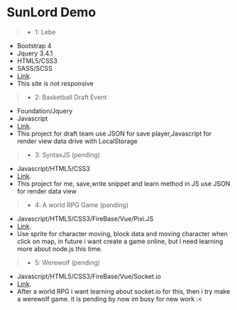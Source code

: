 # SunLord Demo 
>* 1: Lebe 
* Bootstrap 4
* Jquery 3.4.1
* HTML5/CSS3
* SASS/SCSS
* [Link](./lebe/).
* This site is not responsive

>* 2: Basketball Draft Event
* Foundation/Jquery
* Javascript
* [Link](./basketballevent/).
* This project for draft team use JSON for save player,Javascript for render view data drive with LocalStorage

>* 3: SyntaxJS (pending)
* Javascript/HTML5/CSS3
* [Link](./syntaxJS/).
* This project for me, save,write snippet and learn method in JS use JSON for render data view

>* 4: A world RPG Game (pending)
* Javascript/HTML5/CSS3/FireBase/Vue/Pixi.JS
* [Link](https://isekai-in-new-world.web.app/).
* Use sprite for character moving, block data and moving character when click on map, in future i want create a game online, but i need learning more about node.js this time.

>* 5: Werewolf (pending)
* Javascript/HTML5/CSS3/FireBase/Vue/Socket.io
* [Link](https://boardgame-vn.herokuapp.com/).
* After a world RPG i want learning about socket.io for this, then i try make a werewolf game. it is pending by now im busy for new work :< 
